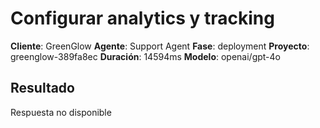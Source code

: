 # Configurar analytics y tracking

**Cliente**: GreenGlow
**Agente**: Support Agent
**Fase**: deployment
**Proyecto**: greenglow-389fa8ec
**Duración**: 14594ms
**Modelo**: openai/gpt-4o

## Resultado

Respuesta no disponible
